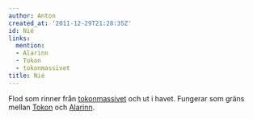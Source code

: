 ```yaml
---
author: Anton
created_at: '2011-12-29T21:28:35Z'
id: Nié
links:
  mention:
  - Alarinn
  - Tokon
  - tokonmassivet
title: Nié
---
```


Flod som rinner från [tokonmassivet] och ut i havet. Fungerar som gräns mellan [Tokon] och
[Alarinn].

  [tokonmassivet]: tokonmassivet
  [Tokon]: Tokon
  [Alarinn]: Alarinn
